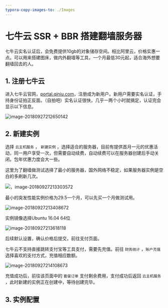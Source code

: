 ```yaml
---
typora-copy-images-to: ./Images
---
```


# 七牛云  SSR + BBR 搭建翻墙服务器

七牛云实名认证后，会免费提供10gb的对象储存空间。相比阿里云，价格实惠一点。可以用来搭建图床，做内外翻墙等工具，一个月最低30元起，适合海外想要翻墙回去的人。

## 1. 注册七牛云

进入七牛云官网，[portal.qiniu.com](https://portal.qiniu.com)，注册成为新用户。新用户需要实名认证，手持身份证拍正反面。（自拍吧）实名认证很快，几乎一两个小时就搞定，认证完会显示以下信息。

![image-20180927212650142](https://i.imgur.com/iwHLbGf.jpg)

## 2. 新建实例

选择 `云主机服务` ， `新建实例` ，选择适合的服务器，目前有提供首月一元的优惠活动，同一用户享受一次，但需要自动续费，自动续费可以在服务器创建后手动关闭。包年优惠力度会大一些。

这里为了翻墙做测试选择了最小的服务器，国外网络不稳定，如果服务器实例是空白的多刷新几次。

![，image-20180927213303572](https://i.imgur.com/wv8TxJN.jpg)

最小的突发性能实例价格为29.5一个月，可以先买一个月做测试用。

![image-20180927213408672](https://i.imgur.com/9ehEMV7.jpg)

实例镜像选择Ubuntu 16.04 64位

![image-20180927213618118](https://i.imgur.com/Piy9dqL.jpg)

后续默认设置，确认价格后提交，前往支付页面。

七牛云不支持直接跳转支付宝等工具支付，需要先充值。前往 `财务统计` ，`账户充值` 选择喜欢的支付方式，充值相应数额。

![image-20180927214108673](https://i.imgur.com/CFmcZCr.jpg)

充值成功后，前往该页面中的 `套餐订单` 支付剩余费用，支付成功后返回 `云主机服务` ，此时新建的实例正在创建中，等待创建完毕。

## 3. 实例配置


